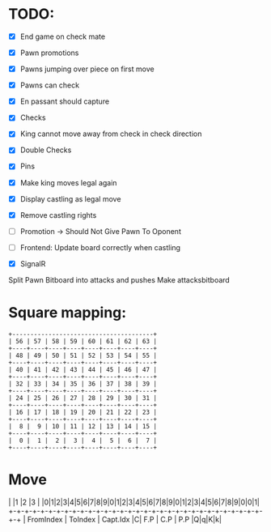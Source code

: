 # TODO:

- [x] End game on check mate
- [x] Pawn promotions
- [x] Pawns jumping over piece on first move
- [x] Pawns can check
- [x] En passant should capture
- [x] Checks
- [x] King cannot move away from check in check direction
- [x] Double Checks
- [x] Pins
- [x] Make king moves legal again
- [x] Display castling as legal move
- [x] Remove castling rights
- [ ] Promotion -> Should Not Give Pawn To Oponent
- [ ] Frontend: Update board correctly when castling
- [x] SignalR


Split Pawn Bitboard into attacks and pushes
Make attacksbitboard

# Square mapping:

```
+---------------------------------------+
| 56 | 57 | 58 | 59 | 60 | 61 | 62 | 63 |
+----+----+----+----+----+----+----+----+
| 48 | 49 | 50 | 51 | 52 | 53 | 54 | 55 |
+----+----+----+----+----+----+----+----+
| 40 | 41 | 42 | 43 | 44 | 45 | 46 | 47 |
+----+----+----+----+----+----+----+----+
| 32 | 33 | 34 | 35 | 36 | 37 | 38 | 39 |
+----+----+----+----+----+----+----+----+
| 24 | 25 | 26 | 27 | 28 | 29 | 30 | 31 |
+----+----+----+----+----+----+----+----+
| 16 | 17 | 18 | 19 | 20 | 21 | 22 | 23 |
+----+----+----+----+----+----+----+----+
|  8 |  9 | 10 | 11 | 12 | 13 | 14 | 15 |
+----+----+----+----+----+----+----+----+
|  0 |  1 |  2 |  3 |  4 |  5 |  6 |  7 |
+----+----+----+----+----+----+----+----+
```

# Move

|                     |1                      |2              |3  |
|0|1|2|3|4|5|6|7|8|9|0|1|2|3|4|5|6|7|8|9|0|1|2|3|4|5|6|7|8|9|0|0|1|
+-+-+-+-+-+-+-+-+-+-+-+-+-+-+-+-+-+-+-+-+-+-+-+-+-+-+-+-+-+-+-+-+-+
|  FromIndex  |  ToIndex  | Capt.Idx  |C| F.P | C.P | P.P |Q|q|K|k|